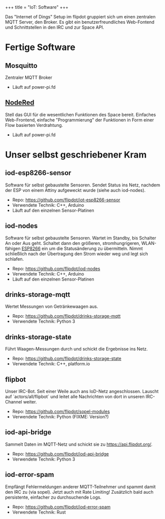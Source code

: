 +++
title = "IoT: Software"
+++

Das "Internet of Dings" Setup im flipdot gruppiert sich um einen
zentralen MQTT Server, den Broker. Es gibt ein benutzerfreundliches
Web-Fontend und Schnittstellen in den IRC und zur Space API.

# Fertige Software

## Mosquitto

Zentraler MQTT Broker

-   Läuft auf power-pi.fd

## [NodeRed](NodeRed)

Stell das GUI für die wesentlichen Funktionen des Space bereit.
Einfaches Web-Frontend, einfache "Programmierung" der Funktionen in
Form einer Flow basierten Verdrahtung.

-   Läuft auf power-pi.fd

# Unser selbst geschriebener Kram

## iod-esp8266-sensor

Software für selbst gebaustelte Sensoren. Sendet Status ins Netz,
nachdem der ESP von einem Attiny aufgeweckt wurde (siehe auch
iod-nodes).

-   Repo: <https://github.com/flipdot/iot-esp8266-sensor>
-   Verwendete Technik: C++, Arduino
-   Läuft auf den einzelnen Sensor-Platinen

## iod-nodes

Software für selbst gebaustelte Sensoren. Wartet im Standby, bis
Schalter An oder Aus geht. Schaltet dann den größeren, stromhungrigeren,
WLAN-fähigen [ESP8266](ESP8266) ein um die Statusänderung zu
übermitteln. Nimmt schließlich nach der Übertragung den Strom wieder weg
und legt sich schlafen.

-   Repo: <https://github.com/flipdot/iod-nodes>
-   Verwendete Technik: C++, Arduino
-   Läuft auf den einzelnen Sensor-Platinen

## drinks-storage-mqtt

Wertet Messungen von Getränkewaagen aus.

-   Repo: <https://github.com/flipdot/drinks-storage-mqtt>
-   Verwendete Technik: Python 3

## drinks-storage-state

Führt Waagen-Messungen durch und schickt die Ergebnisse ins Netz.

-   Repo: <https://github.com/flipdot/drinks-storage-state>
-   Verwendete Technik: C++, platform.io

## flipbot

Unser IRC-Bot. Seit einer Weile auch ans IoD-Netz angeschlossen. Lauscht
auf \`actors/all/flipbot\` und leitet alle Nachrichten von dort in
unseren IRC-Channel weiter.

-   Repo: <https://github.com/flipdot/sopel-modules>
-   Verwendete Technik: Python (FIXME: Version?)

## iod-api-bridge

Sammelt Daten im MQTT-Netz und schickt sie zu
<https://api.flipdot.org/>.

-   Repo: <https://github.com/flipdot/iod-api-bridge>
-   Verwendete Technik: Python 3

## iod-error-spam

Empfängt Fehlermeldungen anderer MQTT-Teilnehmer und spammt damit den
IRC zu (via sopel). Jetzt auch mit Rate Limiting! Zusätzlich bald auch
persistente, einfacher zu durchsuchende Logs.

-   Repo: <https://github.com/flipdot/iod-error-spam>
-   Verwendete Technik: Rust
